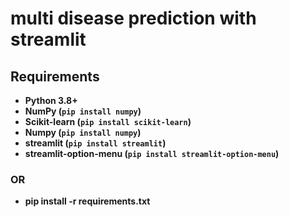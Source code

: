 # multi disease prediction with streamlit
## Requirements
* **Python 3.8+**
* **NumPy (`pip install numpy`)**
* **Scikit-learn (`pip install scikit-learn`)**
* **Numpy (`pip install numpy`)**
* **streamlit (`pip install streamlit`)**
* **streamlit-option-menu (`pip install streamlit-option-menu`)**
### OR
* **pip install -r requirements.txt**
